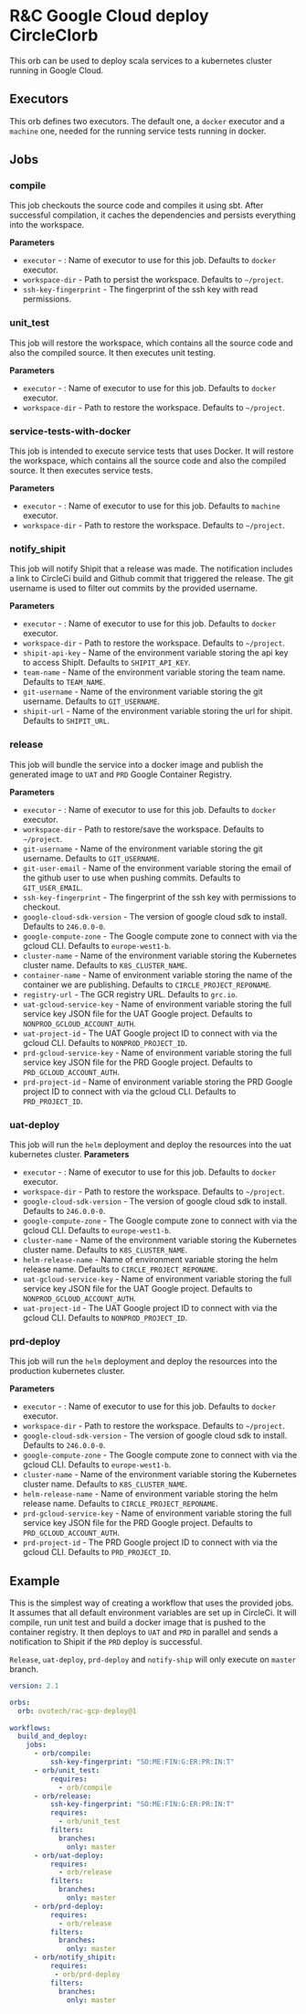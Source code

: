 # R&C Google Cloud deploy CircleCIorb

This orb can be used to deploy scala services to a kubernetes cluster running in Google Cloud. 

## Executors
This orb defines two executors. The default one, a `docker` executor and a `machine` one, needed for the running service tests running in docker.

## Jobs
### compile
This job checkouts the source code and compiles it using sbt. After successful compilation, it caches the dependencies and persists everything into the workspace. 

**Parameters**
- `executor` - : Name of executor to use for this job. Defaults to `docker` executor.
- `workspace-dir` - Path to persist the workspace. Defaults to `~/project`.
- `ssh-key-fingerprint` - The fingerprint of the ssh key with read permissions.

### unit_test
This job will restore the workspace, which contains all the source code and also the compiled source. It then executes unit testing.

**Parameters**
- `executor` - : Name of executor to use for this job. Defaults to `docker` executor.
- `workspace-dir` - Path to restore the workspace. Defaults to `~/project`.

### service-tests-with-docker
This job is intended to execute service tests that uses Docker. 
It will restore the workspace, which contains all the source code and also the compiled source. It then executes service tests.

**Parameters**
- `executor` - : Name of executor to use for this job. Defaults to `machine` executor.
- `workspace-dir` - Path to restore the workspace. Defaults to `~/project`.

### notify_shipit
This job will notify Shipit that a release was made. The notification includes a link to CircleCi build and Github commit that triggered the release. The git username is used to filter out commits by the provided username.

**Parameters**
- `executor` - : Name of executor to use for this job. Defaults to `docker` executor.
- `workspace-dir` - Path to restore the workspace. Defaults to `~/project`.
- `shipit-api-key` - Name of the environment variable storing the api key to access ShipIt. Defaults to `SHIPIT_API_KEY`.
- `team-name` - Name of the environment variable storing the team name. Defaults to `TEAM_NAME`.
- `git-username` - Name of the environment variable storing the git username. Defaults to `GIT_USERNAME`.
- `shipit-url` - Name of the environment variable storing the url for shipit. Defaults to `SHIPIT_URL`.

### release
This job will bundle the service into a docker image and publish the generated image to `UAT` and `PRD` Google Container Registry.

**Parameters**
- `executor` - : Name of executor to use for this job. Defaults to `docker` executor.
- `workspace-dir` - Path to restore/save the workspace. Defaults to `~/project`.
- `git-username` - Name of the environment variable storing the git username. Defaults to `GIT_USERNAME`.
- `git-user-email` - Name of the environment variable storing the email of the github user to use when pushing commits. Defaults to `GIT_USER_EMAIL`.
- `ssh-key-fingerprint` - The fingerprint of the ssh key with permissions to checkout.
- `google-cloud-sdk-version` - The version of google cloud sdk to install. Defaults to `246.0.0-0`.
- `google-compute-zone` - The Google compute zone to connect with via the gcloud CLI. Defaults to `europe-west1-b`.
- `cluster-name` - Name of the environment variable storing the Kubernetes cluster name. Defaults to `K8S_CLUSTER_NAME`.
- `container-name` - Name of environment variable storing the name of the container we are publishing. Defaults to `CIRCLE_PROJECT_REPONAME`.
- `registry-url` - The GCR registry URL. Defaults to `grc.io`.
- `uat-gcloud-service-key` - Name of environment variable storing the full service key JSON file for the UAT Google project. Defaults to `NONPROD_GCLOUD_ACCOUNT_AUTH`.
- `uat-project-id` - The UAT Google project ID to connect with via the gcloud CLI. Defaults to `NONPROD_PROJECT_ID`.
- `prd-gcloud-service-key` - Name of environment variable storing the full service key JSON file for the PRD Google project. Defaults to `PRD_GCLOUD_ACCOUNT_AUTH`.
- `prd-project-id` - Name of environment variable storing the PRD Google project ID to connect with via the gcloud CLI. Defaults to `PRD_PROJECT_ID`.

### uat-deploy
This job will run the `helm` deployment and deploy the resources into the uat kubernetes cluster.
**Parameters**
- `executor` - : Name of executor to use for this job. Defaults to `docker` executor.
- `workspace-dir` - Path to restore the workspace. Defaults to `~/project`.
- `google-cloud-sdk-version` - The version of google cloud sdk to install. Defaults to `246.0.0-0`.
- `google-compute-zone` - The Google compute zone to connect with via the gcloud CLI. Defaults to `europe-west1-b`.
- `cluster-name` - Name of the environment variable storing the Kubernetes cluster name. Defaults to `K8S_CLUSTER_NAME`.
- `helm-release-name` - Name of environment variable storing the helm release name. Defaults to `CIRCLE_PROJECT_REPONAME`.
- `uat-gcloud-service-key` - Name of environment variable storing the full service key JSON file for the UAT Google project. Defaults to `NONPROD_GCLOUD_ACCOUNT_AUTH`.
- `uat-project-id` - The UAT Google project ID to connect with via the gcloud CLI. Defaults to `NONPROD_PROJECT_ID`.

### prd-deploy
This job will run the `helm` deployment and deploy the resources into the production kubernetes cluster.

**Parameters**
- `executor` - : Name of executor to use for this job. Defaults to `docker` executor.
- `workspace-dir` - Path to restore the workspace. Defaults to `~/project`.
- `google-cloud-sdk-version` - The version of google cloud sdk to install. Defaults to `246.0.0-0`.
- `google-compute-zone` - The Google compute zone to connect with via the gcloud CLI. Defaults to `europe-west1-b`.
- `cluster-name` - Name of the environment variable storing the Kubernetes cluster name. Defaults to `K8S_CLUSTER_NAME`.
- `helm-release-name` - Name of environment variable storing the helm release name. Defaults to `CIRCLE_PROJECT_REPONAME`.
- `prd-gcloud-service-key` - Name of environment variable storing the full service key JSON file for the PRD Google project. Defaults to `PRD_GCLOUD_ACCOUNT_AUTH`.
- `prd-project-id` - The PRD Google project ID to connect with via the gcloud CLI. Defaults to `PRD_PROJECT_ID`.

## Example
This is the simplest way of creating a workflow that uses the provided jobs. It assumes that all default environment variables are set up in CircleCi.
It will compile, run unit test and build a docker image that is pushed to the container registry. It then deploys to `UAT` and `PRD` in parallel and sends a notification to Shipit if the `PRD` deploy is successful.

`Release`, `uat-deploy`, `prd-deploy` and `notify-ship` will only execute on `master` branch.

```yaml
version: 2.1

orbs:
  orb: ovotech/rac-gcp-deploy@1
 
workflows:
  build_and_deploy:
    jobs:
      - orb/compile:
          ssh-key-fingerprint: "SO:ME:FIN:G:ER:PR:IN:T"
      - orb/unit_test:
          requires:
            - orb/compile
      - orb/release:
          ssh-key-fingerprint: "SO:ME:FIN:G:ER:PR:IN:T"
          requires:
            - orb/unit_test
          filters:
            branches:
              only: master
      - orb/uat-deploy:
          requires:
            - orb/release
          filters:
            branches:
              only: master
      - orb/prd-deploy:
          requires:
            - orb/release
          filters:
            branches:
              only: master
      - orb/notify_shipit:
          requires:
           - orb/prd-deploy
          filters:
            branches:
              only: master
```
